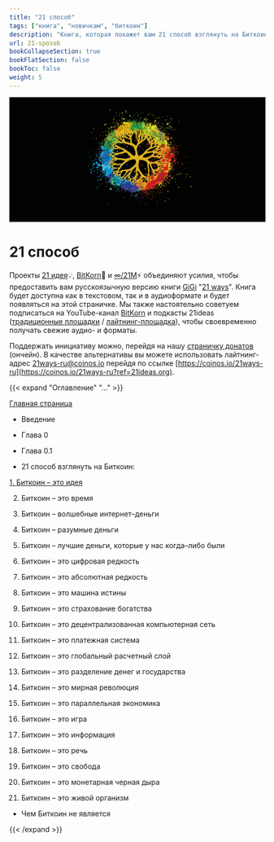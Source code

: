 ```yaml
---
title: "21 способ"
tags: ["книга", "новичкам", "биткоин"]
description: "Книга, которая покажет вам 21 способ взглянуть на Биткоин"
url: 21-sposob
bookCollapseSection: true
bookFlatSection: false
bookToc: false
weight: 5
---
```


![cover](/img/08.png)

# 21 способ

Проекты [21 идея](https://new.21ideas.org/)💡, [BitKorn](https://www.youtube.com/c/BitKornRUS)🌽 и [∞/21М](https://t.me/gametheoryhub)⚡️ объединяют усилия, чтобы предоставить вам русскоязычную версию книги [GiGi](https://dergigi.com/) "[21 ways](https://21-ways.com/)". Книга будет доступна как в текстовом, так и в аудиоформате и будет появляться на этой страничке. Мы также настоятельно советуем подписаться на YouTube-канал [BitKorn](https://www.youtube.com/c/BitKornRUS) и подкасты 21ideas ([традиционные площадки](https://anchor.fm/tony-lightning?ref=21ideas.org) / [лайтнинг-площадка](https://fountain.fm/show/chmjnVB1ZkSY3MC2FxY8?ref=21ideas.org)), чтобы своевременно получать свежие аудио- и форматы.

Поддержать инициативу можно, перейдя на нашу [страничку донатов](https://tallycoin.app/@21ideas/21-zho0IO4x/?ref=21ideas.org) (ончейн). В качестве альтернативы вы можете использовать лайтнинг-адрес 21ways-ru@coinos.io перейдя по ссылке [https://coinos.io/21ways-ru](https://coinos.io/21ways-ru?ref=21ideas.org).

{{< expand "Оглавление" "..." >}}

 [Главная страница](/21-sposob)

 - Введение
   
 - Глава 0
   
 - Глава 0.1
   
 - 21 способ взглянуть на Биткоин:
   
 [1. Биткоин – это идея](/21-sposob/glava-1-bitkoin-eto-ideya)
 
 2. Биткоин – это время
  
 3. Биткоин – волшебные интернет–деньги
  
 4. Биткоин – разумные деньги

 5. Биткоин – лучшие деньги, которые у нас когда–либо были
    
 6. Биткоин – это цифровая редкость

 7. Биткоин – это абсолютная редкость

 8. Биткоин – это машина истины

 9. Биткоин – это страхование богатства
  
 10. Биткоин – это децентрализованная компьютерная сеть
  
 11. Биткоин – это платежная система

 12. Биткоин – это глобальный расчетный слой

 13. Биткоин – это разделение денег и государства

 14. Биткоин – это мирная революция

 15. Биткоин – это параллельная экономика

 16. Биткоин – это игра

 17. Биткоин – это информация

 18. Биткоин – это речь

 19. Биткоин – это свобода

 20. Биткоин – это монетарная черная дыра

 21. Биткоин – это живой организм
    
 - Чем Биткоин не является

{{< /expand >}}
